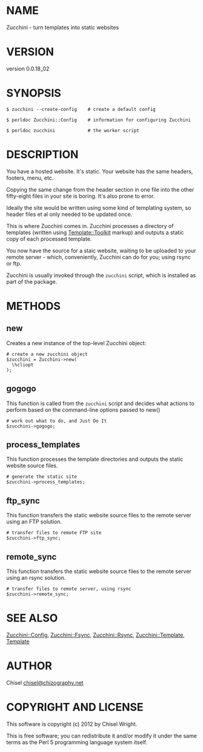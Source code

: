 # NAME

Zucchini - turn templates into static websites

# VERSION

version 0.0.18_02

# SYNOPSIS

    $ zucchini --create-config    # create a default config

    $ perldoc Zucchini::Config    # information for configuring Zucchini

    $ perldoc zucchini            # the worker script

# DESCRIPTION

You have a hosted website. It's static. Your website has the
same headers, footers, menu, etc.

Copying the same change from the header section in one file into
the other fifty-eight files in your site is boring.
It's also prone to error.

Ideally the site would be written using some kind of templating
system, so header files et al only needed to be updated once.

This is where Zucchini comes in. Zucchini processes a directory
of templates (written using [Template::Toolkit](http://search.cpan.org/perldoc?Template::Toolkit) markup) and outputs
a static copy of each processed template.

You now have the source for a staic website, waiting to be uploaded
to your remote server - which, conveniently, Zucchini can do for you;
using rsync or ftp.

Zucchini is usually invoked through the `zucchini` script, which is installed
as part of the package.

# METHODS

## new

Creates a new instance of the top-level Zucchini object:

    # create a new zucchini object
    $zucchini = Zucchini->new(
      \%cliopt
    );

## gogogo

This function is called from the `zucchini` script and decides what
actions to perform based on the command-line options passed to new()

    # work out what to do, and Just Do It
    $zucchini->gogogo;

## process_templates

This function processes the template directories and outputs the static
website source files.

    # generate the static site
    $zucchini->process_templates;

## ftp_sync

This function transfers the static website source files to the remote server
using an FTP solution.

    # transfer files to remote FTP site
    $zucchini->ftp_sync;

## remote_sync

This function transfers the static website source files to the remote server
using an rsync solution.

    # transfer files to remote server, using rsync
    $zucchini->remote_sync;

# SEE ALSO

[Zucchini::Config](http://search.cpan.org/perldoc?Zucchini::Config),
[Zucchini::Fsync](http://search.cpan.org/perldoc?Zucchini::Fsync),
[Zucchini::Rsync](http://search.cpan.org/perldoc?Zucchini::Rsync),
[Zucchini::Template](http://search.cpan.org/perldoc?Zucchini::Template),
[Template](http://search.cpan.org/perldoc?Template)

# AUTHOR

Chisel <chisel@chizography.net>

# COPYRIGHT AND LICENSE

This software is copyright (c) 2012 by Chisel Wright.

This is free software; you can redistribute it and/or modify it under
the same terms as the Perl 5 programming language system itself.